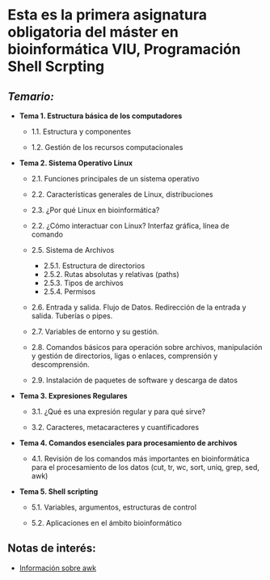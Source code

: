 # Esta es la primera asignatura obligatoria del máster en bioinformática VIU, Programación Shell Scrpting

## ***Temario:***

* **Tema 1. Estructura básica de los computadores**

    * 1.1. Estructura y componentes

    * 1.2. Gestión de los recursos computacionales

* **Tema 2. Sistema Operativo Linux**

    * 2.1. Funciones principales de un sistema operativo

    * 2.2. Características generales de Linux, distribuciones

    * 2.3. ¿Por qué Linux en bioinformática?

    * 2.2. ¿Cómo interactuar con Linux? Interfaz gráfica, línea de comando

    * 2.5. Sistema de Archivos
        * 2.5.1. Estructura de directorios
        * 2.5.2. Rutas absolutas y relativas (paths)
        * 2.5.3. Tipos de archivos
        * 2.5.4. Permisos

    * 2.6. Entrada y salida. Flujo de Datos. Redirección de la entrada y salida. Tuberías o pipes.

    * 2.7. Variables de entorno y su gestión.

    * 2.8. Comandos básicos para operación sobre archivos, manipulación y gestión de directorios, ligas o enlaces, comprensión y descomprensión.

     * 2.9. Instalación de paquetes de software y descarga de datos 

* **Tema 3. Expresiones Regulares**

    * 3.1. ¿Qué es una expresión regular y para qué sirve?

    * 3.2. Caracteres, metacaracteres y cuantificadores

* **Tema 4. Comandos esenciales para procesamiento de archivos**

    * 4.1. Revisión de los comandos más importantes en bioinformática para el procesamiento de los datos (cut, tr, wc, sort, uniq, grep, sed, awk)

* **Tema 5. Shell scripting**

    * 5.1. Variables, argumentos, estructuras de control
    
    * 5.2. Aplicaciones en el ámbito bioinformático

## Notas de interés:

* [Información sobre awk](https://www.tim-dennis.com/data/tech/2016/08/09/using-awk-filter-rows.html)

